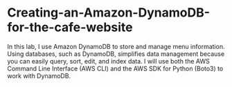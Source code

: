 # Creating-an-Amazon-DynamoDB-for-the-cafe-website
In this lab, I use Amazon DynamoDB to store and manage menu information. Using databases, such as DynamoDB, simplifies data management because you can easily query, sort, edit, and index data. I will use both the AWS Command Line Interface (AWS CLI) and the AWS SDK for Python (Boto3) to work with DynamoDB. 
